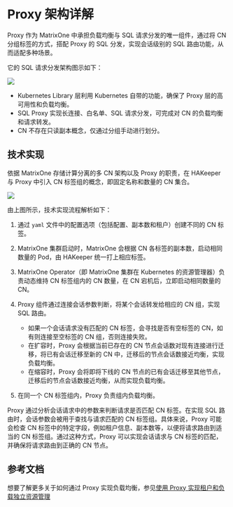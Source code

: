 # Proxy 架构详解

Proxy 作为 MatrixOne 中承担负载均衡与 SQL 请求分发的唯一组件，通过将 CN 分组标签的方式，搭配 Proxy 的 SQL 分发，实现会话级别的 SQL 路由功能，从而适配多种场景。

它的 SQL 请求分发架构图示如下：

![](https://community-shared-data-1308875761.cos.ap-beijing.myqcloud.com/artwork/docs/overview/proxy/proxy-arch.png)

- Kubernetes Library 层利用 Kubernetes 自带的功能，确保了 Proxy 层的高可用性和负载均衡。
- SQL Proxy 实现长连接、白名单、SQL 请求分发，可完成对 CN 的负载均衡和请求转发。
- CN 不存在只读副本概念，仅通过分组手动进行划分。

## 技术实现

依据 MatrixOne 存储计算分离的多 CN 架构以及 Proxy 的职责，在 HAKeeper 与 Proxy 中引入 CN 标签组的概念，即固定名称和数量的 CN 集合。

![](https://community-shared-data-1308875761.cos.ap-beijing.myqcloud.com/artwork/docs/overview/proxy/proxy-arch-2.png)

由上图所示，技术实现流程解析如下：

1. 通过 `yaml` 文件中的配置选项（包括配置、副本数和租户）创建不同的 CN 标签。
2. MatrixOne 集群启动时，MatrixOne 会根据 CN 各标签的副本数，启动相同数量的 Pod，由 HAKeeper 统一打上相应标签。
3. MatrixOne Operator（即 MatrixOne 集群在 Kubernetes 的资源管理器）负责动态维持 CN 标签组内的 CN 数量，在 CN 宕机后，立即启动相同数量的 CN。
4. Proxy 组件通过连接会话参数判断，将某个会话转发给相应的 CN 组，实现 SQL 路由。

    - 如果一个会话请求没有匹配的 CN 标签，会寻找是否有空标签的 CN，如有则连接至空标签的 CN 组，否则连接失败。
    - 在扩容时，Proxy 会根据当前已存在的 CN 节点会话数对现有连接进行迁移，将已有会话迁移至新的 CN 中，迁移后的节点会话数接近均衡，实现负载均衡。
    - 在缩容时，Proxy 会将即将下线的 CN 节点的已有会话迁移至其他节点，迁移后的节点会话数接近均衡，从而实现负载均衡。

5. 在同一个 CN 标签组内，Proxy 负责组内负载均衡。

Proxy 通过分析会话请求中的参数来判断请求是否匹配 CN 标签。在实现 SQL 路由时，会话参数会被用于查找与请求匹配的 CN 标签组。具体来说，Proxy 可能会检查 CN 标签中的特定字段，例如租户信息、副本数等，以便将请求路由到适当的 CN 标签组。通过这种方式，Proxy 可以实现会话请求与 CN 标签的匹配，并确保将请求路由到正确的 CN 节点。

## 参考文档

想要了解更多关于如何通过 Proxy 实现负载均衡，参见[使用 Proxy 实现租户和负载独立资源管理](../../Deploy/mgmt-cn-group-using-proxy.md)
